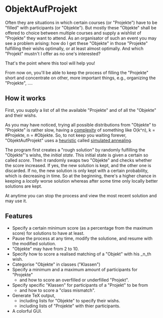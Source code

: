 ObjektAufProjekt
================
Often they are situations in which certain courses (or "Projekte") have to be "filled" with participants (or "Objekte"). 
But mostly these "Objekte" shall be offered to choice between multiple courses and supply a wishlist of "Projekte" they want to attend. As an organisator of such an event you may see a problem arising: how do I get these "Objekte" in those "Projekte" fulfilling their wishs optimally, or at least almost optimally. And which "Projekt" mustn't I offer as no one's interested?

That's the point where this tool will help you!

From now on, you'll be able to keep the process of filling the "Projekte" short and concentrate on other, more important things, e.g., organizing the "Projekte", ....

How it works
------------

First, you supply a list of all the available "Projekte" and of all the "Objekte" and their wishs. 

As you may have noticed, trying all possible distributions from "Objekte" to "Projekte" is rather slow, having a [complexity](http://en.wikipedia.org/wiki/Algorithmic_efficiency) of something like O(k^n), k = #Projekte, n = #Objekte.
So, to not keep you waiting forever, "ObjektAufProjekt" uses a [heuristic](http://en.wikipedia.org/wiki/Heuristic_algorithm) called [simulated annealing](http://en.wikipedia.org/wiki/Simulated_annealing).

The program first creates a "rough solution" by randomly fulfilling the "Objekte"'s wishs, the _initial state_. This initial state is given a certain so called _score_.
Then it randomly swaps two "Objekte" and checks whether the score increased. If yes, the new solution is kept, and the other one is discarded. If no, the new solution is only kept with a certain probability, which is decreasing in time. So at the beginning, there's a higher chance in keeping a _locally_ worse solution whereas after some time only locally better solutions are kept.

At anytime you can stop the process and view the most recent solution and may use it.

Features
--------
* Specify a certain minimum score (as a percentage from the maximum score) for solutions to have at least.
* Pause the process at any time, modify the solutione, and resume with the modified solution.
* "Objekte" may have from 2 to 10.
* Specify how to score a realised matching of a "Objekt" with his _n_th wish.
* Categorise "Objekte" in classes ("Klassen")
* Specify a minimum and a maximum amount of participants for "Projekte"
  * and how to score an overfilled or underfilled "Projekt".
* Specify specific "Klassen" for participants of a "Projekt" to be from
  * and how to score a "class mismatch".
* Generate TeX output,
  * including lists for "Objekte" to specify their wishs.
  * including lists of "Projekte" with thier participants.
* A colorful GUI.
